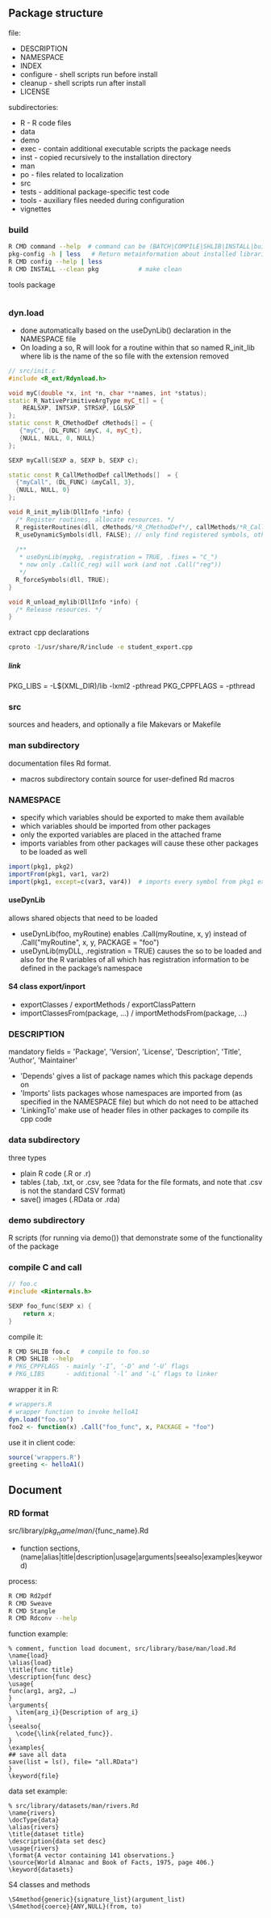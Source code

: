 ## Package structure
file:
* DESCRIPTION
* NAMESPACE
* INDEX
* configure - shell scripts run before install
* cleanup - shell scripts run after install
* LICENSE

subdirectories:
* R - R code files
* data
* demo
* exec - contain additional executable scripts the package needs
* inst - copied recursively to the installation directory
* man
* po -  files related to localization
* src
* tests - additional package-specific test code
* tools - auxiliary files needed during configuration
* vignettes

### build
```sh
R CMD command --help  # command can be (BATCH|COMPILE|SHLIB|INSTALL|build|check|config|...)
pkg-config -h | less   # Return metainformation about installed libraries
R CMD config --help | less
R CMD INSTALL --clean pkg           # make clean
```

tools package
```R
```

### dyn.load
* done automatically based on the useDynLib() declaration in the NAMESPACE file
* On loading a so, R will look for a routine within that so named R_init_lib where lib is the name of the so file with the extension removed

```c++
// src/init.c
#include <R_ext/Rdynload.h>

void myC(double *x, int *n, char **names, int *status);
static R_NativePrimitiveArgType myC_t[] = {
    REALSXP, INTSXP, STRSXP, LGLSXP
};
static const R_CMethodDef cMethods[] = {
   {"myC", (DL_FUNC) &myC, 4, myC_t},
   {NULL, NULL, 0, NULL}
};

SEXP myCall(SEXP a, SEXP b, SEXP c);

static const R_CallMethodDef callMethods[]  = {
  {"myCall", (DL_FUNC) &myCall, 3},
  {NULL, NULL, 0}
};

void R_init_mylib(DllInfo *info) {
  /* Register routines, allocate resources. */
  R_registerRoutines(dll, cMethods/*R_CMethodDef*/, callMethods/*R_CallMethodDef*/, NULL/*R_FortranMethodDef*/, NULL/*R_ExternalMethodDef*/);
  R_useDynamicSymbols(dll, FALSE); // only find registered symbols, others will not to be searched
  
  /**
   * useDynLib(mypkg, .registration = TRUE, .fixes = "C_")
   * now only .Call(C_reg) will work (and not .Call("reg")) 
   */
  R_forceSymbols(dll, TRUE);  
}

void R_unload_mylib(DllInfo *info) {
  /* Release resources. */
}
```

extract cpp declarations
```sh
cproto -I/usr/share/R/include -e student_export.cpp
```

##### link
PKG_LIBS = -L$(XML_DIR)/lib -lxml2 -pthread
PKG_CPPFLAGS = -pthread

### src
sources and headers, and optionally a file Makevars or Makefile

### man subdirectory
documentation files Rd format.
* macros subdirectory contain source for user-defined Rd macros

### NAMESPACE
* specify which variables should be exported to make them available 
* which variables should be imported from other packages
* only the exported variables are placed in the attached frame
* imports variables from other packages will cause these other packages to be loaded as well

```R
import(pkg1, pkg2)
importFrom(pkg1, var1, var2)
import(pkg1, except=c(var3, var4))  # imports every symbol from pkg1 except var3 and var4
```

#### useDynLib
allows shared objects that need to be loaded

* useDynLib(foo, myRoutine) enables .Call(myRoutine, x, y) instead of .Call("myRoutine", x, y, PACKAGE = "foo")
* useDynLib(myDLL, .registration = TRUE) causes the so to be loaded and also for the R variables of all which has registration information to be defined in the package’s namespace

#### S4 class export/inport
* exportClasses / exportMethods / exportClassPattern
* importClassesFrom(package, ...) / importMethodsFrom(package, ...)

### DESCRIPTION
mandatory fields = 'Package', 'Version', 'License', 'Description', 'Title', 'Author', 'Maintainer'
* 'Depends' gives a list of package names which this package depends on
* 'Imports' lists packages whose namespaces are imported from (as specified in the NAMESPACE file) but which do not need to be attached
* 'LinkingTo' make use of header files in other packages to compile its cpp code

### data subdirectory
three types 
* plain R code (.R or .r)
* tables (.tab, .txt, or .csv, see ?data for the file formats, and note that .csv is not the standard CSV format)
* save() images (.RData or .rda)

### demo subdirectory
R scripts (for running via demo()) that demonstrate some of the functionality of the package

### compile C and call
```c++
// foo.c
#include <Rinternals.h>

SEXP foo_func(SEXP x) {
    return x;
}
```

compile it:
```bash
R CMD SHLIB foo.c   # compile to foo.so
R CMD SHLIB --help
# PKG_CPPFLAGS  - mainly ‘-I’, ‘-D’ and ‘-U’ flags
# PKG_LIBS      - additional ‘-l’ and ‘-L’ flags to linker
```

wrapper it in R:
```R
# wrappers.R 
# wrapper function to invoke helloA1
dyn.load("foo.so")
foo2 <- function(x) .Call("foo_func", x, PACKAGE = "foo")
```

use it in client code:
```R
source('wrappers.R')
greeting <- helloA1()
```

## Document
### RD format
src/library/${pkg_name}/man/${func_name}.Rd
* function sections, (name|alias|title|description|usage|arguments|seealso|examples|keyword)

process:
```sh
R CMD Rd2pdf
R CMD Sweave
R CMD Stangle
R CMD Rdconv --help
```

function example:
```func Rd
% comment, function load document, src/library/base/man/load.Rd
\name{load}
\alias{load}
\title{func title}
\description{func desc}
\usage{
func(arg1, arg2, …)
}
\arguments{
  \item{arg_i}{Description of arg_i}
}
\seealso{
  \code{\link{related_func}}.
}
\examples{
## save all data
save(list = ls(), file= "all.RData")
}
\keyword{file}
```

data set example:
```dataset Rd
% src/library/datasets/man/rivers.Rd
\name{rivers}
\docType{data}
\alias{rivers}
\title{dataset title}
\description{data set desc}
\usage{rivers}
\format{A vector containing 141 observations.}
\source{World Almanac and Book of Facts, 1975, page 406.}
\keyword{datasets}
```

S4 classes and methods
```class Rd
\S4method{generic}{signature_list}(argument_list)
\S4method{coerce}{ANY,NULL}(from, to)
```